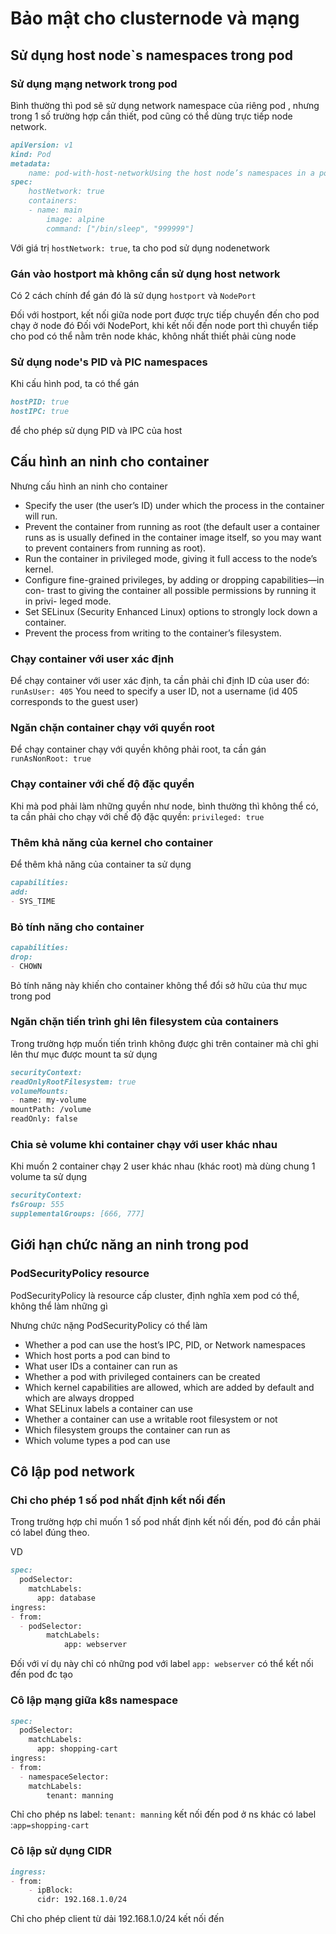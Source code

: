 # Bảo mật cho clusternode và mạng

## Sử dụng host node`s namespaces trong pod

### Sử dụng mạng network trong pod

Bình thường thì pod sẽ sử dụng network namespace của riêng pod , nhưng trong 1 số trường hợp cần thiết, pod cũng có thể dùng trực tiếp node network.

```md
apiVersion: v1
kind: Pod
metadata:
    name: pod-with-host-networkUsing the host node’s namespaces in a pod
spec:
    hostNetwork: true
    containers:
    - name: main
        image: alpine
        command: ["/bin/sleep", "999999"]
```

Với giá trị `hostNetwork: true`, ta cho pod sử dụng nodenetwork

### Gán vào hostport mà không cần sử dụng host network

Có 2 cách chính để gán đó là sử dụng `hostport` và `NodePort`

Đối với hostport, kết nối giữa node port được trực tiếp chuyển đến cho pod chạy ở node đó
Đối với NodePort, khi kết nối đến node port thì chuyển tiếp cho pod có thể nằm trên node khác, không nhất thiết phải cùng node

### Sử dụng node's PID và PIC namespaces

Khi cấu hình pod, ta có thể gán

```md
hostPID: true
hostIPC: true
```

để cho phép sử dụng PID và IPC của host

## Cấu hình an ninh cho container

Nhưng cấu hình an ninh cho container

* Specify the user (the user’s ID) under which the process in the container will run.
* Prevent the container from running as root (the default user a container runs
as is usually defined in the container image itself, so you may want to prevent
containers from running as root).
* Run the container in privileged mode, giving it full access to the node’s kernel.
* Configure fine-grained privileges, by adding or dropping capabilities—in con-
trast to giving the container all possible permissions by running it in privi-
leged mode.
* Set SELinux (Security Enhanced Linux) options to strongly lock down a
container.
* Prevent the process from writing to the container’s filesystem.

### Chạy container với user xác định

Để chạy container với user xác định, ta cần phải chỉ định ID của user đó:
`runAsUser: 405`
You need to specify a user ID, not
a username (id 405 corresponds
to the guest user)

### Ngăn chặn container chạy với quyền root

Để chạy container chạy với quyền không phải root, ta cần gán
`runAsNonRoot: true`

### Chạy container với chế độ đặc quyền

Khi mà pod phải làm những quyền như node, bình thường thì không thể có, ta cần phải cho chạy với chế độ đặc quyền:
`privileged: true`

### Thêm khả năng của kernel cho container

Để thêm khả năng của container ta sử dụng

```md
capabilities:
add:
- SYS_TIME
```

### Bỏ tính năng cho container

```md
capabilities:
drop:
- CHOWN
```

Bỏ tính năng này khiến cho container không thể đổi sở hữu của thư mục trong pod

### Ngăn chặn tiến trình ghi lên filesystem của containers

Trong trường hợp muốn tiến trình không được ghi trên container mà chỉ ghi lên thư mục được mount ta sử dụng

```md
securityContext:
readOnlyRootFilesystem: true
volumeMounts:
- name: my-volume
mountPath: /volume
readOnly: false
```

### Chia sẻ volume khi container chạy với user khác nhau

Khi muốn 2 container chạy 2 user khác nhau (khác root) mà dùng chung 1 volume ta sử dụng

```md
securityContext:
fsGroup: 555
supplementalGroups: [666, 777]
```

## Giới hạn chức năng an ninh trong pod

### PodSecurityPolicy resource

PodSecurityPolicy là resource cấp cluster, định nghĩa xem pod có thể, không thể làm những gì

Nhưng chức nặng PodSecurityPolicy có thể làm

* Whether a pod can use the host’s IPC, PID, or Network namespaces
* Which host ports a pod can bind to
* What user IDs a container can run as
* Whether a pod with privileged containers can be created
* Which kernel capabilities are allowed, which are added by default and which are always dropped
* What SELinux labels a container can use
* Whether a container can use a writable root filesystem or not
* Which filesystem groups the container can run as
* Which volume types a pod can use

## Cô lập pod network

### Chi cho phép 1 số pod nhất định kết nối đến

Trong trường hợp chỉ muốn 1 số pod nhất định kết nối đến, pod đó cần phải có label đúng theo.

VD

```md
spec:
  podSelector:
    matchLabels:
      app: database
ingress:
- from:
  - podSelector:
        matchLabels:
            app: webserver
```

Đối với ví dụ này chỉ có những pod với label `app: webserver` có thể kết nối đến pod đc tạo

### Cô lập mạng giữa k8s namespace

```md
spec:
  podSelector:
    matchLabels:
      app: shopping-cart
ingress:
- from:
  - namespaceSelector:
    matchLabels:
        tenant: manning
```

Chỉ cho phép ns  label: `tenant: manning` kết nối đến pod ở ns khác có label :`app=shopping-cart`

### Cô lập sử dụng CIDR

```md
ingress:
- from:
    - ipBlock:
      cidr: 192.168.1.0/24
```

Chỉ cho phép client từ dải 192.168.1.0/24 kết nối đến
